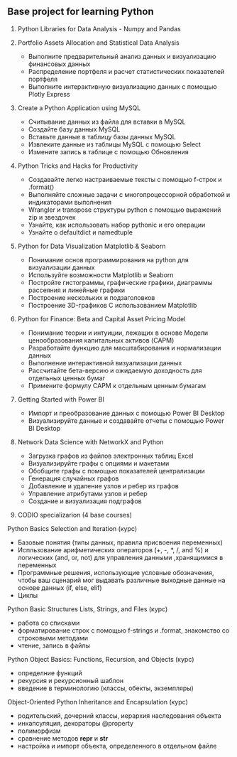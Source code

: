 ## Base project for learning Python

1. Python Libraries for Data Analysis - Numpy and Pandas

2. Portfolio Assets Allocation and Statistical Data Analysis
   - Выполните предварительный анализ данных и визуализацию финансовых данных
   - Распределение портфеля и расчет статистических показателей портфеля
   - Выполните интерактивную визуализацию данных с помощью Plotly Express

3. Create a Python Application using MySQL
   - Считывание данных из файла для вставки в MySQL
   - Создайте базу данных MySQL
   - Вставьте данные в таблицу базы данных MySQL
   - Извлеките данные из таблицы MySQL с помощью Select
   - Измените запись в таблице с помощью Обновления

4. Python Tricks and Hacks for Productivity
   - Создавайте легко настраиваемые тексты с помощью f-строк и .format()
   - Выполняйте сложные задачи с многопроцессорной обработкой и индикаторами выполнения
   - Wrangler и transpose структуры python с помощью выражений zip и звездочек
   - Узнайте, как использовать набор pythonic и его операции
   - Узнайте о defaultdict и namedtuple

5. Python for Data Visualization Matplotlib & Seaborn
   - Понимание основ программирования на python для визуализации данных
   - Используйте возможности Matplotlib и Seaborn
   - Постройте гистограммы, графические графики, диаграммы рассеяния и линейные графики
   - Построение нескольких и подзаголовков
   - Построение 3D-графиков С использованием Matplotlib

6. Python for Finance: Beta and Capital Asset Pricing Model
   - Понимание теории и интуиции, лежащих в основе Модели ценообразования капитальных активов (CAPM)
   - Разработайте функцию для масштабирования и нормализации данных
   - Выполнение интерактивной визуализации данных
   - Рассчитайте бета-версию и ожидаемую доходность для отдельных ценных бумаг
   - Примените формулу CAPM к отдельным ценным бумагам

7. Getting Started with Power BI
   - Импорт и преобразование данных с помощью Power BI Desktop
   - Визуализируйте данные и создавайте отчеты с помощью Power BI Desktop

8. Network Data Science with NetworkX and Python
   - Загрузка графов из файлов электронных таблиц Excel
   - Визуализируйте графы с опциями и макетами
   - Обобщите графы с помощью показателей централизации
   - Генерация случайных графов
   - Добавление и удаление узлов и ребер из графов
   - Управление атрибутами узлов и ребер
   - Создание и визуализация подграфов

9. CODIO specializarion (4 base courses)
  
 Python Basics Selection and Iteration (курс)
   - Базовые понятия (типы данных, правила присвоения переменных)
   - Испльзование арифметических операторов (+, -, *, /, and %) и логических (and, or, not) для управления данными ,хранящимися в переменных
   - Программные решения, использующие условные обозначения, чтобы ваш сценарий мог выдавать различные выходные данные на основе данных (if, else, elif)
   - Циклы

 Python Basic Structures Lists, Strings, and Files (курс)
   - работа со списками
   - форматирование строк с помощью f-strings и .format, знакомство со строковыми методами
   - чтение, запись в файлы

 Python Object Basics: Functions, Recursion, and Objects (курс)
   - определние функций
   - рекурсия и рекурсионный шаблон
   - введение в терминологию (классы, обекты, экземпляры)

 Object-Oriented Python Inheritance and Encapsulation (курс)
   - родительский, дочерний классы, иерархия наследования объекта
   - инкапсуляция, декораторы @property
   - полиморфизм
   - сравнение методов __repr__ и __str__
   - настройка и импорт объекта, определенного в отдельном файле
